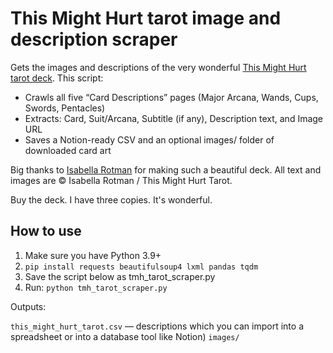 # This Might Hurt tarot image and description scraper

Gets the images and descriptions of the very wonderful [This Might Hurt tarot deck](https://www.thismighthurttarot.com/). This script:

- Crawls all five “Card Descriptions” pages (Major Arcana, Wands, Cups, Swords, Pentacles)
- Extracts: Card, Suit/Arcana, Subtitle (if any), Description text, and Image URL
- Saves a Notion-ready CSV and an optional images/ folder of downloaded card art

Big thanks to [Isabella Rotman](https://www.isabellarotman.com/) for making such a beautiful deck. All text and images are © Isabella Rotman / This Might Hurt Tarot.

Buy the deck. I have three copies. It's wonderful.

## How to use

1. Make sure you have Python 3.9+
1. `pip install requests beautifulsoup4 lxml pandas tqdm`
1. Save the script below as tmh_tarot_scraper.py
1. Run: `python tmh_tarot_scraper.py`

Outputs:

`this_might_hurt_tarot.csv` — descriptions which you can import into a spreadsheet or into a database tool like Notion)
`images/`
